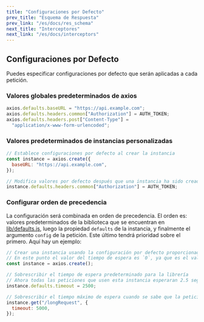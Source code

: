 ```yaml
---
title: "Configuraciones por Defecto"
prev_title: "Esquema de Respuesta"
prev_link: "/es/docs/res_schema"
next_title: "Interceptores"
next_link: "/es/docs/interceptors"
---
```


## Configuraciones por Defecto

Puedes especificar configuraciones por defecto que serán aplicadas a cada petición.

### Valores globales predeterminados de axios

```js
axios.defaults.baseURL = "https://api.example.com";
axios.defaults.headers.common["Authorization"] = AUTH_TOKEN;
axios.defaults.headers.post["Content-Type"] =
  "application/x-www-form-urlencoded";
```

### Valores predeterminados de instancias personalizadas

```js
// Establece configuraciones por defecto al crear la instancia
const instance = axios.create({
  baseURL: "https://api.example.com",
});

// Modifica valores por defecto después que una instancia ha sido creada
instance.defaults.headers.common["Authorization"] = AUTH_TOKEN;
```

### Configurar orden de precedencia

La configuración será combinada en orden de precedencia. El orden es: valores predeterminados de la biblioteca que se encuentran en [lib/defaults.js](https://github.com/axios/axios/blob/master/lib/defaults.js#L28), luego la propiedad `defaults` de la instancia, y finalmente el argumento `config` de la petición. Este último tendrá prioridad sobre el primero. Aquí hay un ejemplo:

```js
// Crear una instancia usando la configuración por defecto proporcionada por la librería
// En este punto el valor del tiempo de espera es `0`, ya que es el valor predeterminado de la librería.
const instance = axios.create();

// Sobrescribir el tiempo de espera predeterminado para la librería
// Ahora todas las peticiones que usen esta instancia esperaran 2.5 segundos antes de ser canceladas
instance.defaults.timeout = 2500;

// Sobrescribir el tiempo máximo de espera cuando se sabe que la petición tomara mucho tiempo
instance.get("/longRequest", {
  timeout: 5000,
});
```
